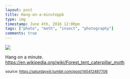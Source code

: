 ```yaml
---
layout: post
title: Hang-on-a-minuteppb
type: img
timestamp: June 4th, 2016 12:00pm
tags: ["photo", "moth", "insect", "photography"]
comments: true
---
```

<img src="https://saturdayxiii.github.io/media/145412487706.jpg"/>

Hang on a minute.
<br/>
<a href="https://en.wikipedia.org/wiki/Forest_tent_caterpillar_moth" target="_blank">https://en.wikipedia.org/wiki/Forest_tent_caterpillar_moth</a><br/>
 
  
<small>source: https://saturdayxiii.tumblr.com/post/145412487706</small>